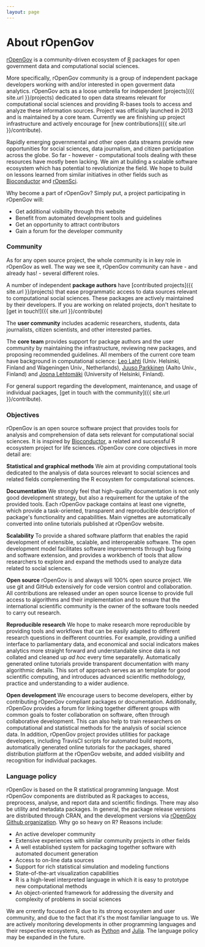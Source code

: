 ```yaml
---
layout: page
---
```


About rOpenGov
==============

[rOpenGov](http://ropengov.github.io) is a community-driven ecosystem of [R](http://cran.r-project.org/) packages for open government data and computational social sciences.

More specifically, rOpenGov community is a group of independent package developers working with and/or interested in open goverment data analytics. rOpenGov acts as a loose umbrella for independent [projects]({{ site.url }}/projects) dedicated to open data streams relevant for computational social sciences and providing R-bases tools to access and analyze these information sources. Project was officially launched in 2013 and is maintained by a core team. Currently we are finishing up project infrastructure and actively encourage for [new contributions]({{ site.url }}/contribute).

Rapidly emerging governmental and other open data streams provide new opportunities for social sciences, data journalism, and citizen participation across the globe. So far - however - computational tools dealing with these resources have mostly been lacking. We aim at building a scalable software ecosystem which has potential to revolutionize the field. We hope to build on lessons learned from similar initiatives in other fields such as [Bioconductor](http://www.bioconductor.org) and [rOpenSci](http://ropensci.org).

Why become a part of rOpenGov? Simply put, a project participating in rOpenGov will:
- Get additional visibility through this website 
- Benefit from automated development tools and guidelines
- Get an opportunity to attract contributors
- Gain a forum for the developer community

### Community

As for any open source project, the whole community is in key role in rOpenGov as well. The way we see it, rOpenGov community can have - and already has! - several different roles.

A number of independent **package authors** have [contributed projects]({{ site.url }}/projects) that ease programmatic access to data sources relevant to computational social sciences. These packages are actively maintained by their developers. If you are working on related projects, don't hesitate to [get in touch!]({{ site.url }}/contribute)

The **user community** includes academic researchers, students, data journalists, citizen scientists, and other interested parties.

The **core team** provides support for package authors and the user community by maintaining the infrastructure, reviewing new packages, and proposing recommended guidelines. All members of the current core team have background in computational science: [Leo Lahti](http://www.iki.fi/Leo.Lahti) (Univ. Helsinki, Finland and Wageningen Univ., Netherlands), [Juuso Parkkinen](http://ouzor.github.io/) (Aalto Univ., Finland) and [Joona Lehtomäki](https://github.com/jlehtoma) (University of Helsinki, Finland).

For general support regarding the development, maintenance, and usage of individual packages, [get in touch with the community]({{ site.url }}/contribute).

### Objectives

rOpenGov is an open source software project that provides tools for analysis and comprehension of data sets relevant for computational social sciences. It is inspired by [Bioconductor](http://bioconductor.org/about/), a related and successful R ecosystem project for life sciences. rOpenGov core core objectives in more detail are: 

**Statistical and graphical methods** We aim at providing computational tools dedicated to the analysis of data sources relevant to social sciences and related fields complementing the R ecosystem for computational sciences.

**Documentation** We strongly feel that high-quality documentation is not only good development strategy, but also a requirement for the uptake of the provided tools. Each rOpenGov package contains at least one vignette, which provide a task-oriented, transparent and reproducible description of package's functionality and capabilities. Main vignettes are automatically converted into online tutorials published at rOpenGov website.

**Scalability** To provide a shared software platform that enables the rapid development of extensible, scalable, and interoperable software. The open development model facilitates software improvements through bug fixing and software extension, and provides a workbench of tools that allow researchers to explore and expand the methods used to analyze data related to social sciences.

**Open source** rOpenGov is and always will 100% open source project. We use git and GitHub extensively for code version control and collaboration. All contributions are released under an open source license to provide full access to algorithms and their implementation and to ensure that the international scientific community is the owner of the software tools needed to carry out research.

**Reproducible research** We hope to make research more reproducible by providing tools and workflows that can be easily adapted to different research questions in deifferent countries. For example, providing a unified interface to parliamentary data, and economical and social indicators makes analytics more straight forward and understandable since data is not collated and cleaned up _ad hoc_ every time separatelly. Automatically generated online tutorials provide transparent documentation with many algorithmic details.  This sort of approach serves as an template for good scientific computing, and introduces advanced scientific methodology, practice and understanding to a wider audience.

**Open development** We encourage users to become developers, either by contributing rOpenGov compliant packages or documentation. Additionally, rOpenGov provides a forum for linking together different groups with common goals to foster collaboration on software, often through collaborative development. This can also help to train researchers on computational and statistical methods for the analysis of social science data. In addition, rOpenGov project provides utilities for package developers, including TravisCI scripts for automated build reports, automatically generated online tutorials for the packages, shared distribution platform at the rOpenGov website, and added visibility and recognition for individual packages.

### Language policy

rOpenGov is based on the R statistical programming language. Most rOpenGov components are distributed as R packages to access, preprocess, analyse, and report data and scientific findings. There may also be utility and metadata packages. In general, the package release versions are distributed through CRAN, and the development versions via [rOpenGov Github organization](https://github.com/ropengov). Why go so heavy on R? Reasons include:

- An active developer community
- Extensive experiences with similar community projects in other fields
- A well established system for packaging together software with automated document generation
- Access to on-line data sources
- Support for rich statistical simulation and modeling functions
- State-of-the-art visualization capabilities
- R is a high-level interpreted language in which it is easy to prototype new computational methods
- An object-oriented framework for addressing the diversity and complexity of problems in social sciences

We are crrently focused on R due to its strong ecosystem and user community, and due to the fact that it's the most familiar language to us. We are actively monitoring developments in other programming languages and their respective ecosystems, such as [Python](http://www.python.org/) and [Julia](http://julialang.org/). The language policy may be expanded in the future.
